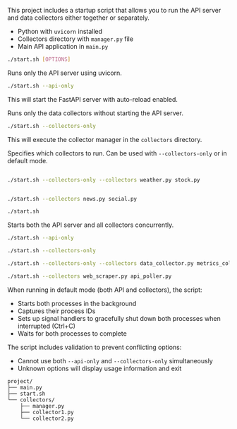 

This project includes a startup script that allows you to run the API server and data collectors either together or separately.



- Python with `uvicorn` installed
- Collectors directory with `manager.py` file
- Main API application in `main.py`



```bash
./start.sh [OPTIONS]
```




Runs only the API server using uvicorn.

```bash
./start.sh --api-only
```

This will start the FastAPI server with auto-reload enabled.


Runs only the data collectors without starting the API server.

```bash
./start.sh --collectors-only
```

This will execute the collector manager in the `collectors` directory.


Specifies which collectors to run. Can be used with `--collectors-only` or in default mode.

```bash

./start.sh --collectors-only --collectors weather.py stock.py


./start.sh --collectors news.py social.py
```




```bash
./start.sh
```
Starts both the API server and all collectors concurrently.


```bash
./start.sh --api-only
```


```bash
./start.sh --collectors-only
```


```bash
./start.sh --collectors-only --collectors data_collector.py metrics_collector.py
```


```bash
./start.sh --collectors web_scraper.py api_poller.py
```



When running in default mode (both API and collectors), the script:
- Starts both processes in the background
- Captures their process IDs
- Sets up signal handlers to gracefully shut down both processes when interrupted (Ctrl+C)
- Waits for both processes to complete



The script includes validation to prevent conflicting options:
- Cannot use both `--api-only` and `--collectors-only` simultaneously
- Unknown options will display usage information and exit



```
project/
├── main.py              
├── start.sh             
└── collectors/
    ├── manager.py       
    ├── collector1.py    
    └── collector2.py
```